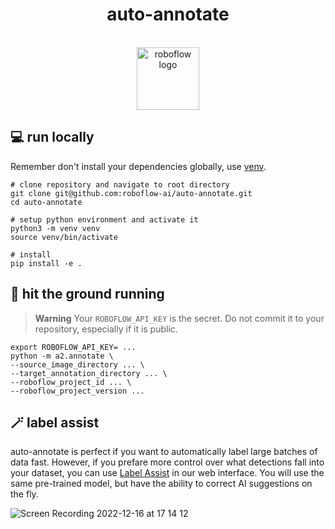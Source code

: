 <h1 align="center">auto-annotate</h1>

<p align="center">
    </br>
    <img width="100" src="https://github.com/roboflow-ai/notebooks/raw/main/assets/roboflow_logomark_color.svg" alt="roboflow logo">
    </br>
</p>

## 💻 run locally

Remember don't install your dependencies globally, use
[venv](https://packaging.python.org/en/latest/guides/installing-using-pip-and-virtual-environments/).

```console
# clone repository and navigate to root directory
git clone git@github.com:roboflow-ai/auto-annotate.git
cd auto-annotate

# setup python environment and activate it
python3 -m venv venv
source venv/bin/activate

# install
pip install -e .
```

## 🏃 hit the ground running

> **Warning**
> Your `ROBOFLOW_API_KEY` is the secret. Do not commit it to your repository, especially if it is public.

```console
export ROBOFLOW_API_KEY= ... 
python -m a2.annotate \
--source_image_directory ... \
--target_annotation_directory ... \
--roboflow_project_id ... \
--roboflow_project_version ...
```

## 🪄 label assist

auto-annotate is perfect if you want to automatically label large batches of data fast. However, if you prefare more control over what detections fall into your dataset, you can use [Label Assist](https://blog.roboflow.com/announcing-label-assist/) in our web interface. You will use the same pre-trained model, but have the ability to correct AI suggestions on the fly.

![Screen Recording 2022-12-16 at 17 14 12](https://user-images.githubusercontent.com/26109316/208144936-047e8a67-86ec-41ee-8b1a-12877f48118e.gif)
